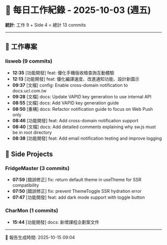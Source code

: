 # 📅 每日工作紀錄 - 2025-10-03 (週五)

**統計**: 工作 9 + Side 4 = 總計 13 commits

---

## 💼 工作專案

### lisweb (9 commits)

- **12:35** [功能開發] feat: 優化手機版收檢查詢互動體驗
- **12:13** [功能開發] feat: 優化編譯速度、改進通知功能、設計新圖示
- **09:37** [文檔] config: Enable cross-domain notification to docs.ucl.com.tw
- **09:28** [文檔] docs: Update VAPID key generation to use internal API
- **08:55** [文檔] docs: Add VAPID key generation guide
- **08:50** [重構] docs: Refactor notification guide to focus on Web Push only
- **08:46** [功能開發] feat: Add cross-domain notification support
- **08:40** [文檔] docs: Add detailed comments explaining why sw.js must be in root directory
- **08:38** [功能開發] feat: Add email notification testing and improve logging

## 🎨 Side Projects

### FridgeMaster (3 commits)

- **07:59** [錯誤修正] fix: return default theme in useTheme for SSR compatibility
- **07:50** [錯誤修正] fix: prevent ThemeToggle SSR hydration error
- **07:47** [功能開發] feat: add dark mode support with toggle button

### CharMon (1 commits)

- **15:44** [功能開發] docs: 新增課程企劃案文件

---

📅 報告生成時間: 2025-10-15 09:04
